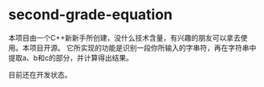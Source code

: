 # second-grade-equation

本项目由一个C++新新手所创建，没什么技术含量，有兴趣的朋友可以拿去使用。本项目开源。
它所实现的功能是识别一段你所输入的字串符，再在字符串中提取a、b和c的部分，并计算得出结果。

目前还在开发状态。
